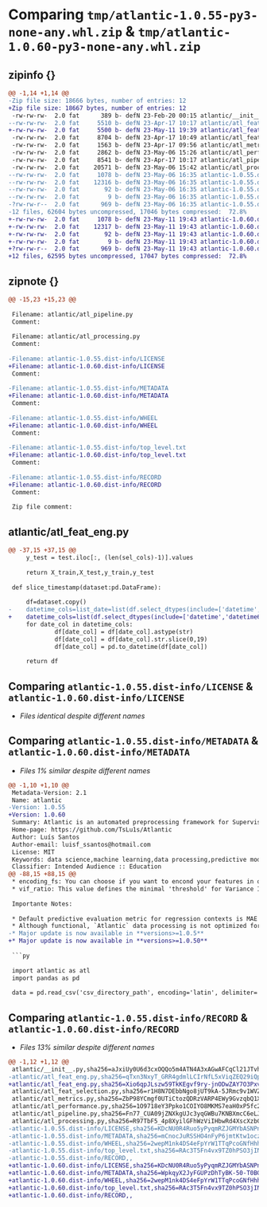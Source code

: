 # Comparing `tmp/atlantic-1.0.55-py3-none-any.whl.zip` & `tmp/atlantic-1.0.60-py3-none-any.whl.zip`

## zipinfo {}

```diff
@@ -1,14 +1,14 @@
-Zip file size: 18666 bytes, number of entries: 12
+Zip file size: 18667 bytes, number of entries: 12
 -rw-rw-rw-  2.0 fat      389 b- defN 23-Feb-20 00:15 atlantic/__init__.py
--rw-rw-rw-  2.0 fat     5510 b- defN 23-Apr-17 10:17 atlantic/atl_feat_eng.py
+-rw-rw-rw-  2.0 fat     5500 b- defN 23-May-11 19:39 atlantic/atl_feat_eng.py
 -rw-rw-rw-  2.0 fat     8704 b- defN 23-Apr-17 10:49 atlantic/atl_feat_selection.py
 -rw-rw-rw-  2.0 fat     1563 b- defN 23-Apr-17 09:56 atlantic/atl_metrics.py
 -rw-rw-rw-  2.0 fat     2862 b- defN 23-May-06 15:26 atlantic/atl_performance.py
 -rw-rw-rw-  2.0 fat     8541 b- defN 23-Apr-17 10:17 atlantic/atl_pipeline.py
 -rw-rw-rw-  2.0 fat    20571 b- defN 23-May-06 15:42 atlantic/atl_processing.py
--rw-rw-rw-  2.0 fat     1078 b- defN 23-May-06 16:35 atlantic-1.0.55.dist-info/LICENSE
--rw-rw-rw-  2.0 fat    12316 b- defN 23-May-06 16:35 atlantic-1.0.55.dist-info/METADATA
--rw-rw-rw-  2.0 fat       92 b- defN 23-May-06 16:35 atlantic-1.0.55.dist-info/WHEEL
--rw-rw-rw-  2.0 fat        9 b- defN 23-May-06 16:35 atlantic-1.0.55.dist-info/top_level.txt
-?rw-rw-r--  2.0 fat      969 b- defN 23-May-06 16:35 atlantic-1.0.55.dist-info/RECORD
-12 files, 62604 bytes uncompressed, 17046 bytes compressed:  72.8%
+-rw-rw-rw-  2.0 fat     1078 b- defN 23-May-11 19:43 atlantic-1.0.60.dist-info/LICENSE
+-rw-rw-rw-  2.0 fat    12317 b- defN 23-May-11 19:43 atlantic-1.0.60.dist-info/METADATA
+-rw-rw-rw-  2.0 fat       92 b- defN 23-May-11 19:43 atlantic-1.0.60.dist-info/WHEEL
+-rw-rw-rw-  2.0 fat        9 b- defN 23-May-11 19:43 atlantic-1.0.60.dist-info/top_level.txt
+?rw-rw-r--  2.0 fat      969 b- defN 23-May-11 19:43 atlantic-1.0.60.dist-info/RECORD
+12 files, 62595 bytes uncompressed, 17047 bytes compressed:  72.8%
```

## zipnote {}

```diff
@@ -15,23 +15,23 @@
 
 Filename: atlantic/atl_pipeline.py
 Comment: 
 
 Filename: atlantic/atl_processing.py
 Comment: 
 
-Filename: atlantic-1.0.55.dist-info/LICENSE
+Filename: atlantic-1.0.60.dist-info/LICENSE
 Comment: 
 
-Filename: atlantic-1.0.55.dist-info/METADATA
+Filename: atlantic-1.0.60.dist-info/METADATA
 Comment: 
 
-Filename: atlantic-1.0.55.dist-info/WHEEL
+Filename: atlantic-1.0.60.dist-info/WHEEL
 Comment: 
 
-Filename: atlantic-1.0.55.dist-info/top_level.txt
+Filename: atlantic-1.0.60.dist-info/top_level.txt
 Comment: 
 
-Filename: atlantic-1.0.55.dist-info/RECORD
+Filename: atlantic-1.0.60.dist-info/RECORD
 Comment: 
 
 Zip file comment:
```

## atlantic/atl_feat_eng.py

```diff
@@ -37,15 +37,15 @@
     y_test = test.iloc[:, (len(sel_cols)-1)].values
     
     return X_train,X_test,y_train,y_test
 
 def slice_timestamp(dataset:pd.DataFrame):
     
     df=dataset.copy()
-    datetime_cols=list_date=list(df.select_dtypes(include=['datetime','datetime64[ns]']))
+    datetime_cols=list(df.select_dtypes(include=['datetime','datetime64[ns]']))
     for date_col in datetime_cols:
             df[date_col] = df[date_col].astype(str)
             df[date_col] = df[date_col].str.slice(0,19)
             df[date_col] = pd.to_datetime(df[date_col])
             
     return df
```

## Comparing `atlantic-1.0.55.dist-info/LICENSE` & `atlantic-1.0.60.dist-info/LICENSE`

 * *Files identical despite different names*

## Comparing `atlantic-1.0.55.dist-info/METADATA` & `atlantic-1.0.60.dist-info/METADATA`

 * *Files 1% similar despite different names*

```diff
@@ -1,10 +1,10 @@
 Metadata-Version: 2.1
 Name: atlantic
-Version: 1.0.55
+Version: 1.0.60
 Summary: Atlantic is an automated preprocessing framework for Supervised Machine Learning
 Home-page: https://github.com/TsLu1s/Atlantic
 Author: Luís Santos
 Author-email: luisf_ssantos@hotmail.com
 License: MIT
 Keywords: data science,machine learning,data processing,predictive modeling,data preprocessing,automated data preprocessing,automated machine learning,automl
 Classifier: Intended Audience :: Education
@@ -88,15 +88,15 @@
 * encoding_fs: You can choose if you want to encond your features in order to reduce loading time in "H2O AutoML feature selection" step. If in "True" mode label encoding is applied to categorical features.
 * vif_ratio: This value defines the minimal 'threshold' for Variance Inflation Factor filtering (default value=10).
  
 Importante Notes:
     
 * Default predictive evaluation metric for regression contexts is MAE (Mean Absolute Error) and classification is AUC (Accuracy).
 * Although functional, `Atlantic` data processing is not optimized for big data purposes yet.
-* Major update is now available in **versions>=1.0.5**
+* Major update is now available in **versions>=1.0.50**
     
 ```py
     
 import atlantic as atl
 import pandas as pd   
     
 data = pd.read_csv('csv_directory_path', encoding='latin', delimiter=',') # Dataframe Loading Example
```

## Comparing `atlantic-1.0.55.dist-info/RECORD` & `atlantic-1.0.60.dist-info/RECORD`

 * *Files 13% similar despite different names*

```diff
@@ -1,12 +1,12 @@
 atlantic/__init__.py,sha256=aJxiUy0U6d3cxOQQo5m4ATN4A3xAGwAFCqCl21JTvhM,389
-atlantic/atl_feat_eng.py,sha256=qTxn3NxyT_GRR4gdmlLCIrNfL5xViqZEQ29iQpo8cug,5510
+atlantic/atl_feat_eng.py,sha256=Xio6qpJLszw59TkKEgvf9ry-jnODwZAY7O3PxvN-22g,5500
 atlantic/atl_feat_selection.py,sha256=r1H8N7DEbbNgo8jUT9kA-5JRmc9v1WVZ3Bf1zU-ACAI,8704
 atlantic/atl_metrics.py,sha256=ZbP98YCmgf0UTiCtozQDRzVARP4EWy9GvzqbQ1XcJ_s,1563
 atlantic/atl_performance.py,sha256=1O9718eY3Ppko1COIYO8MKMS7eaH0xP5fc2CKX0Hlaw,2862
 atlantic/atl_pipeline.py,sha256=Fn77_CUA09jZNXkgUJc3yqGWBu7KNBXmcC6eLJU-7qc,8541
 atlantic/atl_processing.py,sha256=R97TbF5_4p8XyilGFhWzViIHbwRd4XscXzbC8yBKRvs,20571
-atlantic-1.0.55.dist-info/LICENSE,sha256=KDcNU0R4Ruo5yPyqmRZJGMYbASNPn58LJSr359FVFfA,1078
-atlantic-1.0.55.dist-info/METADATA,sha256=mCnocJuRSSHO4nFyP6jmtKtw1ocz74z0UqyQ35i99jo,12316
-atlantic-1.0.55.dist-info/WHEEL,sha256=2wepM1nk4DS4eFpYrW1TTqPcoGNfHhhO_i5m4cOimbo,92
-atlantic-1.0.55.dist-info/top_level.txt,sha256=RAc3T5Fn4vx9TZ0hPSO3jINJDLLfOOLdANbFmLJQAnU,9
-atlantic-1.0.55.dist-info/RECORD,,
+atlantic-1.0.60.dist-info/LICENSE,sha256=KDcNU0R4Ruo5yPyqmRZJGMYbASNPn58LJSr359FVFfA,1078
+atlantic-1.0.60.dist-info/METADATA,sha256=WpkqyX2JyFGUPzDhTyBK-50-T0BGuacr3M8oDIks-9E,12317
+atlantic-1.0.60.dist-info/WHEEL,sha256=2wepM1nk4DS4eFpYrW1TTqPcoGNfHhhO_i5m4cOimbo,92
+atlantic-1.0.60.dist-info/top_level.txt,sha256=RAc3T5Fn4vx9TZ0hPSO3jINJDLLfOOLdANbFmLJQAnU,9
+atlantic-1.0.60.dist-info/RECORD,,
```

